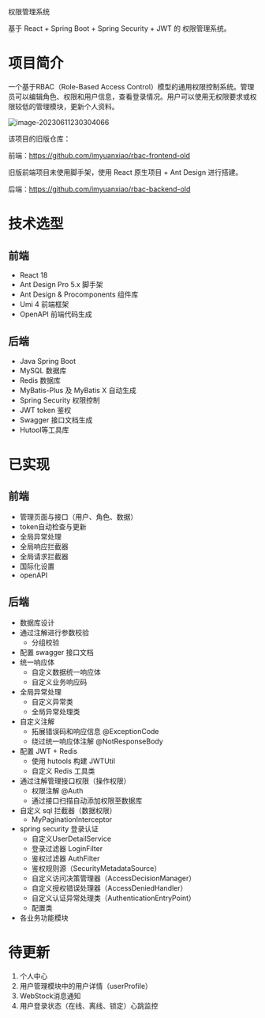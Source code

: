 权限管理系统

基于 React + Spring Boot + Spring Security + JWT 的 权限管理系统。

# 项目简介

一个基于RBAC（Role-Based Access Control）模型的通用权限控制系统。管理员可以编辑角色、权限和用户信息，查看登录情况。用户可以使用无权限要求或权限较低的管理模块，更新个人资料。

![image-20230611230304066](C:\Users\Administrator\AppData\Roaming\Typora\typora-user-images\image-20230611230304066.png)

该项目的旧版仓库：

前端：https://github.com/imyuanxiao/rbac-frontend-old

旧版前端项目未使用脚手架，使用 React 原生项目 + Ant Design 进行搭建。

后端：https://github.com/imyuanxiao/rbac-backend-old

# 技术选型

## 前端

- React 18
- Ant Design Pro 5.x 脚手架
- Ant Design & Procomponents 组件库
- Umi 4 前端框架
- OpenAPI 前端代码生成

## 后端

- Java Spring Boot
- MySQL 数据库
- Redis 数据库
- MyBatis-Plus 及 MyBatis X 自动生成
- Spring Security 权限控制
- JWT token 鉴权
- Swagger 接口文档生成
- Hutool等工具库

# 已实现

## 前端

- 管理页面与接口（用户、角色、数据）
- token自动检查与更新
- 全局异常处理
- 全局响应拦截器
- 全局请求拦截器
- 国际化设置
- openAPI

## 后端

- 数据库设计
- 通过注解进行参数校验
  - 分组校验
- 配置 swagger 接口文档
- 统一响应体
  - 自定义数据统一响应体
  - 自定义业务响应码
- 全局异常处理
  - 自定义异常类
  - 全局异常处理类
- 自定义注解
  - 拓展错误码和响应信息 @ExceptionCode
  - 绕过统一响应体注解 @NotResponseBody
- 配置 JWT + Redis
  - 使用 hutools 构建 JWTUtil
  - 自定义 Redis 工具类
- 通过注解管理接口权限（操作权限）
  - 权限注解 @Auth
  - 通过接口扫描自动添加权限至数据库
- 自定义 sql 拦截器（数据权限）
  - MyPaginationInterceptor
- spring security 登录认证
  - 自定义UserDetailService
  - 登录过滤器 LoginFilter
  - 鉴权过滤器 AuthFilter
  - 鉴权规则源（SecurityMetadataSource）
  - 自定义访问决策管理器（AccessDecisionManager）
  - 自定义授权错误处理器（AccessDeniedHandler）
  - 自定义认证异常处理类（AuthenticationEntryPoint）
  - 配置类
- 各业务功能模块

# 待更新

1. 个人中心
2. 用户管理模块中的用户详情（userProfile）
3. WebStock消息通知
4. 用户登录状态（在线、离线、锁定）心跳监控











